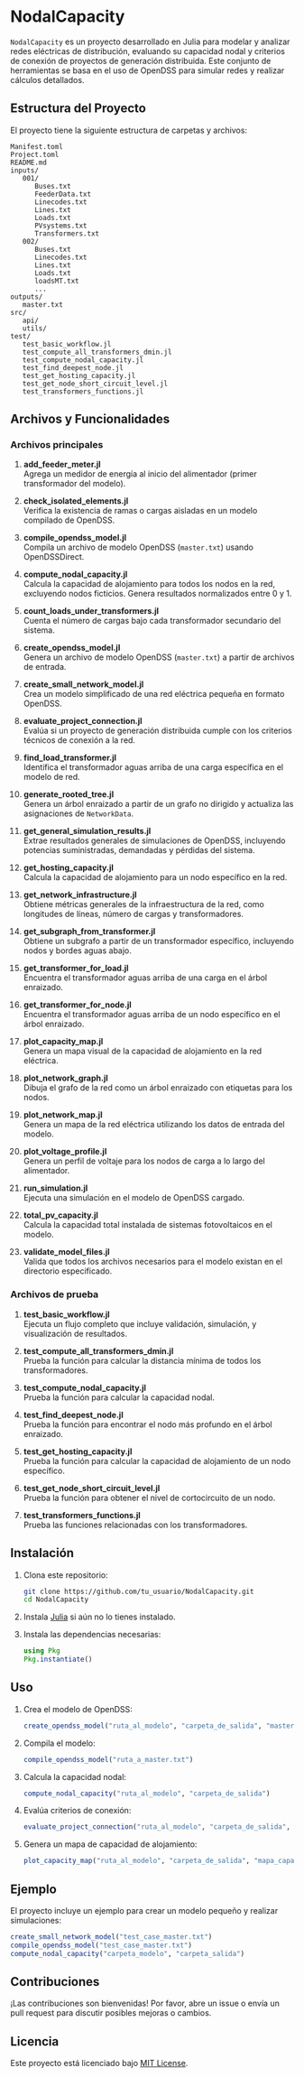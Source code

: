 # NodalCapacity

`NodalCapacity` es un proyecto desarrollado en Julia para modelar y analizar redes eléctricas de distribución, evaluando su capacidad nodal y criterios de conexión de proyectos de generación distribuida. Este conjunto de herramientas se basa en el uso de OpenDSS para simular redes y realizar cálculos detallados.

## Estructura del Proyecto

El proyecto tiene la siguiente estructura de carpetas y archivos:

```
Manifest.toml
Project.toml
README.md
inputs/
   001/
      Buses.txt
      FeederData.txt
      Linecodes.txt
      Lines.txt
      Loads.txt
      PVsystems.txt
      Transformers.txt
   002/
      Buses.txt
      Linecodes.txt
      Lines.txt
      Loads.txt
      loadsMT.txt
      ...
outputs/
   master.txt
src/
   api/
   utils/
test/
   test_basic_workflow.jl
   test_compute_all_transformers_dmin.jl
   test_compute_nodal_capacity.jl
   test_find_deepest_node.jl
   test_get_hosting_capacity.jl
   test_get_node_short_circuit_level.jl
   test_transformers_functions.jl
```

## Archivos y Funcionalidades

### Archivos principales

1. **add_feeder_meter.jl**  
   Agrega un medidor de energía al inicio del alimentador (primer transformador del modelo).

2. **check_isolated_elements.jl**  
   Verifica la existencia de ramas o cargas aisladas en un modelo compilado de OpenDSS.

3. **compile_opendss_model.jl**  
   Compila un archivo de modelo OpenDSS (`master.txt`) usando OpenDSSDirect.

4. **compute_nodal_capacity.jl**  
   Calcula la capacidad de alojamiento para todos los nodos en la red, excluyendo nodos ficticios. Genera resultados normalizados entre 0 y 1.

5. **count_loads_under_transformers.jl**  
   Cuenta el número de cargas bajo cada transformador secundario del sistema.

6. **create_opendss_model.jl**  
   Genera un archivo de modelo OpenDSS (`master.txt`) a partir de archivos de entrada.

7. **create_small_network_model.jl**  
   Crea un modelo simplificado de una red eléctrica pequeña en formato OpenDSS.

8. **evaluate_project_connection.jl**  
   Evalúa si un proyecto de generación distribuida cumple con los criterios técnicos de conexión a la red.

9. **find_load_transformer.jl**  
   Identifica el transformador aguas arriba de una carga específica en el modelo de red.

10. **generate_rooted_tree.jl**  
   Genera un árbol enraizado a partir de un grafo no dirigido y actualiza las asignaciones de `NetworkData`.

11. **get_general_simulation_results.jl**  
   Extrae resultados generales de simulaciones de OpenDSS, incluyendo potencias suministradas, demandadas y pérdidas del sistema.

12. **get_hosting_capacity.jl**  
   Calcula la capacidad de alojamiento para un nodo específico en la red.

13. **get_network_infrastructure.jl**  
   Obtiene métricas generales de la infraestructura de la red, como longitudes de líneas, número de cargas y transformadores.

14. **get_subgraph_from_transformer.jl**  
   Obtiene un subgrafo a partir de un transformador específico, incluyendo nodos y bordes aguas abajo.

15. **get_transformer_for_load.jl**  
   Encuentra el transformador aguas arriba de una carga en el árbol enraizado.

16. **get_transformer_for_node.jl**  
   Encuentra el transformador aguas arriba de un nodo específico en el árbol enraizado.

17. **plot_capacity_map.jl**  
   Genera un mapa visual de la capacidad de alojamiento en la red eléctrica.

18. **plot_network_graph.jl**  
   Dibuja el grafo de la red como un árbol enraizado con etiquetas para los nodos.

19. **plot_network_map.jl**  
   Genera un mapa de la red eléctrica utilizando los datos de entrada del modelo.

20. **plot_voltage_profile.jl**  
   Genera un perfil de voltaje para los nodos de carga a lo largo del alimentador.

21. **run_simulation.jl**  
   Ejecuta una simulación en el modelo de OpenDSS cargado.

22. **total_pv_capacity.jl**  
   Calcula la capacidad total instalada de sistemas fotovoltaicos en el modelo.

23. **validate_model_files.jl**  
   Valida que todos los archivos necesarios para el modelo existan en el directorio especificado.

### Archivos de prueba

1. **test_basic_workflow.jl**  
   Ejecuta un flujo completo que incluye validación, simulación, y visualización de resultados.

2. **test_compute_all_transformers_dmin.jl**  
   Prueba la función para calcular la distancia mínima de todos los transformadores.

3. **test_compute_nodal_capacity.jl**  
   Prueba la función para calcular la capacidad nodal.

4. **test_find_deepest_node.jl**  
   Prueba la función para encontrar el nodo más profundo en el árbol enraizado.

5. **test_get_hosting_capacity.jl**  
   Prueba la función para calcular la capacidad de alojamiento de un nodo específico.

6. **test_get_node_short_circuit_level.jl**  
   Prueba la función para obtener el nivel de cortocircuito de un nodo.

7. **test_transformers_functions.jl**  
   Prueba las funciones relacionadas con los transformadores.

## Instalación

1. Clona este repositorio:
   ```bash
   git clone https://github.com/tu_usuario/NodalCapacity.git
   cd NodalCapacity
   ```

2. Instala [Julia](https://julialang.org/downloads/) si aún no lo tienes instalado.

3. Instala las dependencias necesarias:
   ```julia
   using Pkg
   Pkg.instantiate()
   ```

## Uso

1. Crea el modelo de OpenDSS:
   ```julia
   create_opendss_model("ruta_al_modelo", "carpeta_de_salida", "master.txt")
   ```

2. Compila el modelo:
   ```julia
   compile_opendss_model("ruta_a_master.txt")
   ```

3. Calcula la capacidad nodal:
   ```julia
   compute_nodal_capacity("ruta_al_modelo", "carpeta_de_salida")
   ```

4. Evalúa criterios de conexión:
   ```julia
   evaluate_project_connection("ruta_al_modelo", "carpeta_de_salida", "nombre_proyecto", 10.0, 5.0, "Nodo_BT1", 0.95)
   ```

5. Genera un mapa de capacidad de alojamiento:
   ```julia
   plot_capacity_map("ruta_al_modelo", "carpeta_de_salida", "mapa_capacidad.png", nodal_capacity)
   ```

## Ejemplo
El proyecto incluye un ejemplo para crear un modelo pequeño y realizar simulaciones:

```julia
create_small_network_model("test_case_master.txt")
compile_opendss_model("test_case_master.txt")
compute_nodal_capacity("carpeta_modelo", "carpeta_salida")
```

## Contribuciones
¡Las contribuciones son bienvenidas! Por favor, abre un issue o envía un pull request para discutir posibles mejoras o cambios.

## Licencia
Este proyecto está licenciado bajo [MIT License](LICENSE).
